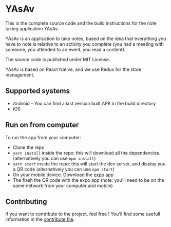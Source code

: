 # YAsAv

This is the complete source code and the build instructions for the note taking application YAsAv.

YAsAv is an application to take notes, based on the idea that everything you have to note is relative to an activity you complete (you had a meeting with someone, you attended to an event, you read a content).

The source code is published under MIT License. 

YAsAv is based on React Native, and we use Redux for the store management.


## Supported systems

* Android - You can find a last version built APK in the build directory
* iOS

## Run on from computer

To run the app from your computer:

* Clone the repo
* ```yarn install``` inside the repo: this will download all the dependencies. (alternatively you can use ```npm install```)
*  ```yarn start``` inside the repo: this will start the dev server, and display you a QR code (alternatively you can use ```npm start```)
* On your mobile device. Download the [expo](https://expo.io/) app
* The flash the QR code with the expo app (note: you'll need to be on the same network from your computer and mobile)

## Contributing

If you want to contribute to the project, feel free ! 
You'll find some usefull information in the [contribute file](CONTRIBUTE.md).